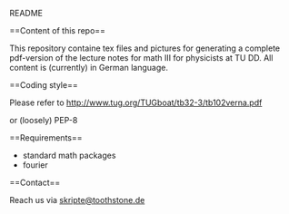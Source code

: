 README

==Content of this repo==

This repository containe tex files and pictures for generating a complete 
pdf-version of the lecture notes for math III for physicists at TU DD.
All content is (currently) in German language.

==Coding style==

Please refer to
http://www.tug.org/TUGboat/tb32-3/tb102verna.pdf

or (loosely)
PEP-8

==Requirements==

- standard math packages
- fourier

==Contact==

Reach us via
skripte@toothstone.de

